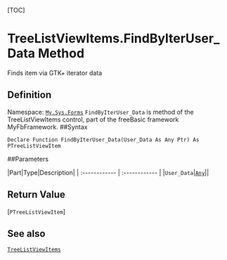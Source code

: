 [TOC]
# TreeListViewItems.FindByIterUser_Data Method
Finds item via GTK+ iterator data
## Definition
Namespace: [`My.Sys.Forms`](My.Sys.Forms.md)
`FindByIterUser_Data` is method of the TreeListViewItems control, part of the freeBasic framework MyFbFramework.
##Syntax
```freeBasic
Declare Function FindByIterUser_Data(User_Data As Any Ptr) As PTreeListViewItem
```

##Parameters

|Part|Type|Description|
| :------------ | :------------ |
|`User_Data`|[`Any`]("https://www.freebasic.net/wiki/KeyPgAny")||

## Return Value
[`PTreeListViewItem`]
## See also
[`TreeListViewItems`](TreeListViewItems.md)
